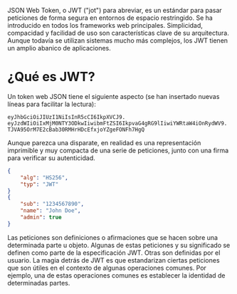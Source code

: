 JSON Web Token, o JWT ("jot") para abreviar, es un estándar para pasar peticiones de forma segura en entornos de espacio restringido. Se ha introducido en todos los frameworks web principales. Simplicidad, compacidad y facilidad de uso son características clave de su arquitectura. Aunque todavía se utilizan sistemas mucho más complejos, los JWT tienen un amplio abanico de aplicaciones.

# ¿Qué es JWT?

Un token web JSON tiene el siguiente aspecto (se han insertado nuevas líneas para facilitar la lectura):

```
eyJhbGciOiJIUzI1NiIsInR5cCI6IkpXVCJ9. eyJzdWIiOiIxMjM0NTY3ODkwIiwibmFtZSI6IkpvaG4gRG9lIiwiYWRtaW4iOnRydWV9. TJVA95OrM7E2cBab30RMHrHDcEfxjoYZgeFONFh7HgQ
```

Aunque parezca una disparate, en realidad es una representación imprimible y muy compacta de una serie de peticiones, junto con una firma para verificar su autenticidad.

```json
{
	"alg": "HS256",
	"typ": "JWT"
}
{
	"sub": "1234567890",
	"name": "John Doe",
	"admin": true
}
```

Las peticiones son definiciones o afirmaciones que se hacen sobre una determinada parte u objeto. Algunas de estas peticiones y su significado se definen como parte de la especificación JWT. Otras son definidas por el usuario. 
La magia detrás de JWT es que estandarizan ciertas peticiones que son útiles en el contexto de algunas operaciones comunes.
Por ejemplo, una de estas operaciones comunes es establecer la identidad de determinadas partes.